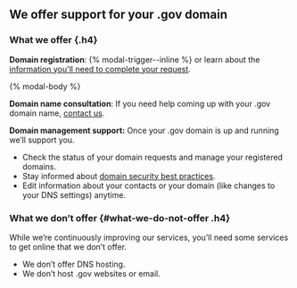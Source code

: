 ## We offer support for your .gov domain
### What we offer {.h4}

**Domain registration**: {% modal-trigger--inline %} or learn about the [information you'll need to complete your request](../../domains/before).

{% modal-body %}

**Domain name consultation**: If you need help coming up with your .gov domain name, [contact us](../../contact).

**Domain management support:** Once your .gov domain is up and running we’ll support you.

- Check the status of your domain requests and manage your registered domains.
- Stay informed about [domain security best practices](../../domains/security).
- Edit information about your contacts or your domain (like changes to your DNS settings) anytime. 

### What we don’t offer {#what-we-do-not-offer .h4}

While we’re continuously improving our services, you’ll need some services to get online that we don’t offer. 
- We don’t offer DNS hosting. 
- We don’t host .gov websites or email.
